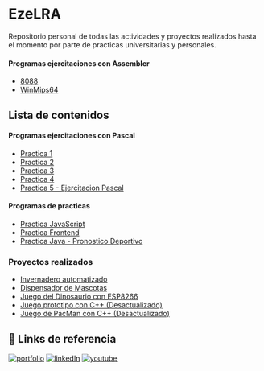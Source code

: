 # EzeLRA
 Repositorio personal de todas las actividades y proyectos realizados hasta el momento por parte de practicas universitarias y personales.

#### Programas ejercitaciones con Assembler
+ [8088](https://github.com/EzeLRA/Practica-con-Pascal_1)
+ [WinMips64](https://github.com/EzeLRA/Practica-con-Pascal_1)

## Lista de contenidos
#### Programas ejercitaciones con Pascal
+ [Practica 1](https://github.com/EzeLRA/Practica-con-Pascal_1)
+ [Practica 2](https://github.com/EzeLRA/Practica-con-Pascal_2)
+ [Practica 3](https://github.com/EzeLRA/Practica_con_Pascal_3)
+ [Practica 4](https://github.com/EzeLRA/Practica_con_Pascal4)
+ [Practica 5 - Ejercitacion Pascal](https://github.com/EzeLRA/ejercitacion_Pascal)

#### Programas de practicas
+ [Practica JavaScript](https://github.com/EzeLRA/actividad_JavaScript)
+ [Practica Frontend](https://github.com/EzeLRA/practica_Frontend)
+ [Practica Java - Pronostico Deportivo](https://github.com/EzeLRA/pronostico_Deportivo)

### Proyectos realizados
+ [Invernadero automatizado](https://github.com/EzeLRA/automated_GreenHouse)
+ [Dispensador de Mascotas](https://github.com/EzeLRA/Food_dispenser)
+ [Juego del Dinosaurio con ESP8266](https://github.com/EzeLRA/dinosaurGame_ESP8266)
+ [Juego prototipo con C++ (Desactualizado)](https://github.com/EzeLRA/PrototypesGamesDev-Desactualizado-)
+ [Juego de PacMan con C++ (Desactualizado)](https://github.com/EzeLRA/PacManPrototype-Desactualizado-)

## 🔗 Links de referencia
[![portfolio](https://img.shields.io/badge/Portafolio-gray)](https://ezelra.github.io/portafolio_ELRA/)
[![linkedIn](https://img.shields.io/badge/LinkedIn-blue)](https://www.linkedin.com/in/ezequiel-ramos-8705a7248/)
[![youtube](https://img.shields.io/badge/Youtube-red)](https://www.youtube.com/channel/UCf1gLwjL6owpPYezmdh1xJw)
